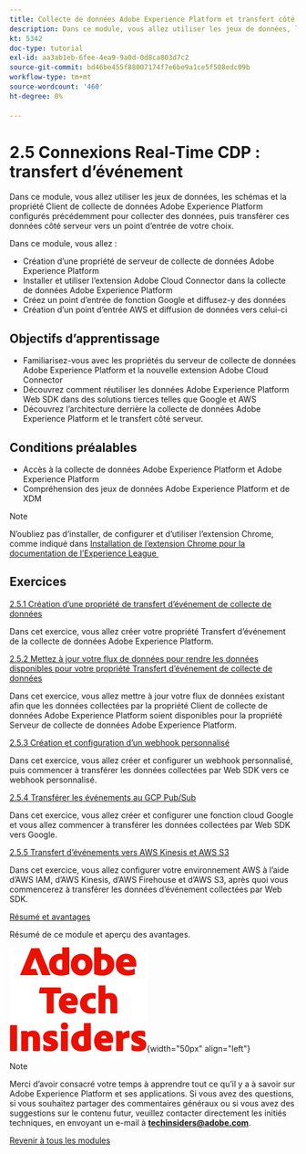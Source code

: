 ```yaml
---
title: Collecte de données Adobe Experience Platform et transfert côté serveur en temps réel
description: Dans ce module, vous allez utiliser les jeux de données, les schémas et la propriété de serveur de collecte de données Adobe Experience Platform configurés précédemment pour collecter des données, puis transférer ces données côté serveur vers un point d’entrée de votre choix.
kt: 5342
doc-type: tutorial
exl-id: aa3ab1eb-6fee-4ea9-9a0d-0d8ca803d7c2
source-git-commit: bd46be455f88007174f7e6be9a1ce5f508edc09b
workflow-type: tm+mt
source-wordcount: '460'
ht-degree: 0%

---
```


# 2.5 Connexions Real-Time CDP : transfert d’événement

Dans ce module, vous allez utiliser les jeux de données, les schémas et la propriété Client de collecte de données Adobe Experience Platform configurés précédemment pour collecter des données, puis transférer ces données côté serveur vers un point d’entrée de votre choix.

Dans ce module, vous allez :

- Création d’une propriété de serveur de collecte de données Adobe Experience Platform
- Installer et utiliser l’extension Adobe Cloud Connector dans la collecte de données Adobe Experience Platform
- Créez un point d’entrée de fonction Google et diffusez-y des données
- Création d’un point d’entrée AWS et diffusion de données vers celui-ci

## Objectifs d’apprentissage

- Familiarisez-vous avec les propriétés du serveur de collecte de données Adobe Experience Platform et la nouvelle extension Adobe Cloud Connector
- Découvrez comment réutiliser les données Adobe Experience Platform Web SDK dans des solutions tierces telles que Google et AWS
- Découvrez l’architecture derrière la collecte de données Adobe Experience Platform et le transfert côté serveur.

## Conditions préalables

- Accès à la collecte de données Adobe Experience Platform et Adobe Experience Platform
- Compréhension des jeux de données Adobe Experience Platform et de XDM

>[!NOTE]
>
>N’oubliez pas d’installer, de configurer et d’utiliser l’extension Chrome, comme indiqué dans [Installation de l’extension Chrome pour la documentation de l’Experience League &#x200B;](../../gettingstarted/gettingstarted/ex1.md)

## Exercices

[2.5.1 Création d’une propriété de transfert d’événement de collecte de données](./ex1.md)

Dans cet exercice, vous allez créer votre propriété Transfert d’événement de la collecte de données Adobe Experience Platform.

[2.5.2 Mettez à jour votre flux de données pour rendre les données disponibles pour votre propriété Transfert d’événement de collecte de données](./ex2.md)

Dans cet exercice, vous allez mettre à jour votre flux de données existant afin que les données collectées par la propriété Client de collecte de données Adobe Experience Platform soient disponibles pour la propriété Serveur de collecte de données Adobe Experience Platform.

[2.5.3 Création et configuration d’un webhook personnalisé](./ex3.md)

Dans cet exercice, vous allez créer et configurer un webhook personnalisé, puis commencer à transférer les données collectées par Web SDK vers ce webhook personnalisé.

[2.5.4 Transférer les événements au GCP Pub/Sub](./ex4.md)

Dans cet exercice, vous allez créer et configurer une fonction cloud Google et vous allez commencer à transférer les données collectées par Web SDK vers Google.

[2.5.5 Transfert d’événements vers AWS Kinesis et AWS S3](./ex5.md)

Dans cet exercice, vous allez configurer votre environnement AWS à l’aide d’AWS IAM, d’AWS Kinesis, d’AWS Firehouse et d’AWS S3, après quoi vous commencerez à transférer les données d’événement collectées par Web SDK.

[Résumé et avantages](./summary.md)

Résumé de ce module et aperçu des avantages.

![Insiders de la technologie &#x200B;](./../../../assets/images/techinsiders.png){width="50px" align="left"}

>[!NOTE]
>
>Merci d’avoir consacré votre temps à apprendre tout ce qu’il y a à savoir sur Adobe Experience Platform et ses applications. Si vous avez des questions, si vous souhaitez partager des commentaires généraux ou si vous avez des suggestions sur le contenu futur, veuillez contacter directement les initiés techniques, en envoyant un e-mail à **techinsiders@adobe.com**.

[Revenir à tous les modules](../../../overview.md)
